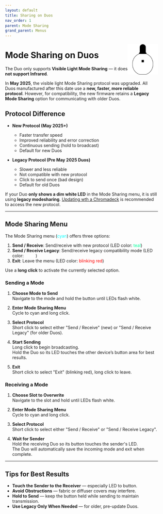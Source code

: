```yaml
---
layout: default
title: Sharing on Duos
nav_order: 1
parent: Mode Sharing
grand_parent: Menus
---
```


<style>
.device-card {
  float: right;
  flex-direction: column;
  align-items: center;
  text-align: center;
  width: 100px;
}
.device-card img {
  width: 10em;
  height: 8em;
  object-fit: contain;
  margin-bottom: 0.5rem;
}
</style>

<div>
  <div class="device-card">
    <img src="assets/images/duo-logo-square-512.png" alt="Duo">
  </div>
</div>

# Mode Sharing on Duos

The Duo only supports **Visible Light Mode Sharing** — it does **not support Infrared**.

In **May 2025**, the visible light Mode Sharing protocol was upgraded. All Duos manufactured after this date use a **new, faster, more reliable protocol**. However, for compatibility, the new firmware retains a **Legacy Mode Sharing** option for communicating with older Duos.


## Protocol Difference

- **New Protocol (May 2025+)**  
  - Faster transfer speed  
  - Improved reliability and error correction  
  - Continuous sending (hold to broadcast)  
  - Default for new Duos

- **Legacy Protocol (Pre May 2025 Duos)**  
  - Slower and less reliable  
  - Not compatible with new protocol
  - Click to send once (bad design)
  - Default for old Duos

If your Duo **only shows a dim white LED** in the Mode Sharing menu, it is still using **legacy modesharing**. [Updating wth a Chromadeck](duo_chromalink_guide.html) is recommended to access the new protocol.

---

## Mode Sharing Menu

The Mode Sharing menu (<span style="color:rgb(0, 255, 255);">cyan</span>) offers three options:

1. **Send / Receive**:  Send/receive with new protocol (LED color: <span style="color:rgb(0, 255, 155);">teal</span>)
2. **Send / Receive Legacy**: Send/receive legacy compatibility mode (LED color: <span style="color:rgb(255, 255, 255);">white</span>)
3. **Exit**: Leave the menu (LED color: <span style="color:rgb(255, 0, 0);">blinking red</span>)

Use a **long click** to activate the currently selected option.

### Sending a Mode

1. **Choose Mode to Send**  
   Navigate to the mode and hold the button until LEDs flash white.

2. **Enter Mode Sharing Menu**  
   Cycle to cyan and long click.

3. **Select Protocol**  
   Short click to select either "Send / Receive" (new) or "Send / Receive Legacy" (for older Duos).

4. **Start Sending**  
   Long click to begin broadcasting.  
   Hold the Duo so its LED touches the other device’s button area for best results.

5. **Exit**  
   Short click to select "Exit" (blinking red), long click to leave.

### Receiving a Mode

1. **Choose Slot to Overwrite**  
   Navigate to the slot and hold until LEDs flash white.

2. **Enter Mode Sharing Menu**  
   Cycle to cyan and long click.

3. **Select Protocol**  
   Short click to select either "Send / Receive" or "Send / Receive Legacy".

4. **Wait for Sender**  
   Hold the receiving Duo so its button touches the sender's LED.  
   The Duo will automatically save the incoming mode and exit when complete.

---

## Tips for Best Results

- **Touch the Sender to the Receiver** — especially LED to button.
- **Avoid Obstructions** — fabric or diffuser covers may interfere.
- **Hold to Send** — keep the button held while sending to maintain transmission.
- **Use Legacy Only When Needed** — for older, pre-update Duos.

